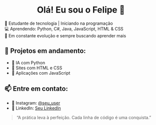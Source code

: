 <h1 align="center">Olá! Eu sou o Felipe 👋</h1>

📘 Estudante de tecnologia | Iniciando na programação  
💻 Aprendendo: Python, C#, Java, JavaScript, HTML & CSS  
🚀 Em constante evolução e sempre buscando aprender mais

## 🚧 Projetos em andamento:
- 🔹 IA com Python
- 🔹 Sites com HTML e CSS
- 🔹 Aplicações com JavaScript

## 📫 Entre em contato:
- 📸 Instagram: [@seu_user](https://instagram.com/seu_user)
- 💼 LinkedIn: [Seu LinkedIn](https://linkedin.com/in/seu_user)

> “A prática leva à perfeição. Cada linha de código é uma conquista.”

